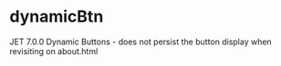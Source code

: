# dynamicBtn
JET 7.0.0 Dynamic Buttons - does not persist the button display when revisiting on about.html
